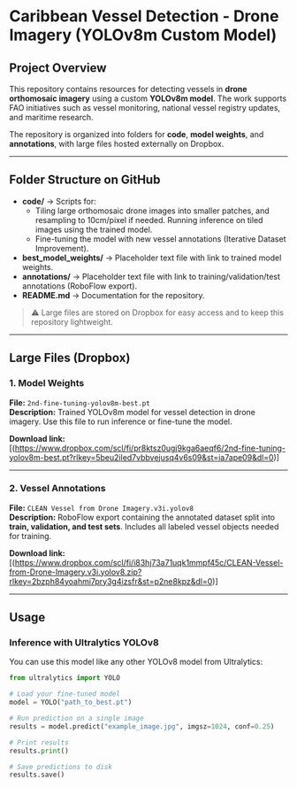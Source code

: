 # Caribbean Vessel Detection - Drone Imagery (YOLOv8m Custom Model)

## Project Overview
This repository contains resources for detecting vessels in **drone orthomosaic imagery** using a custom **YOLOv8m model**. The work supports FAO initiatives such as vessel monitoring, national vessel registry updates, and maritime research.  

The repository is organized into folders for **code**, **model weights**, and **annotations**, with large files hosted externally on Dropbox.

---

## Folder Structure on GitHub

- **code/** → Scripts for:
  - Tiling large orthomosaic drone images into smaller patches, and resampling to 10cm/pixel if needed. Running inference on tiled images using the trained model.
  - Fine-tuning the model with new vessel annotations (Iterative Dataset Improvement).  
- **best_model_weights/** → Placeholder text file with link to trained model weights.  
- **annotations/** → Placeholder text file with link to training/validation/test annotations (RoboFlow export).    
- **README.md** → Documentation for the repository.  

> ⚠️ Large files are stored on Dropbox for easy access and to keep this repository lightweight.

---

## Large Files (Dropbox)

### 1. Model Weights
**File:** `2nd-fine-tuning-yolov8m-best.pt`  
**Description:** Trained YOLOv8m model for vessel detection in drone imagery. Use this file to run inference or fine-tune the model.  

**Download link:** [(https://www.dropbox.com/scl/fi/pr8ktsz0ugj9kga6aeqf6/2nd-fine-tuning-yolov8m-best.pt?rlkey=5beu2iled7vbbvejusq4v6s09&st=ia7ape09&dl=0)]

---

### 2. Vessel Annotations
**File:** `CLEAN Vessel from Drone Imagery.v3i.yolov8`  
**Description:** RoboFlow export containing the annotated dataset split into **train, validation, and test sets**. Includes all labeled vessel objects needed for training.  

**Download link:** \[(https://www.dropbox.com/scl/fi/i83hj73a71uqk1mmpf45c/CLEAN-Vessel-from-Drone-Imagery.v3i.yolov8.zip?rlkey=2bzph84yoahmi7pry3g4izsfr&st=p2ne8kpz&dl=0)]

---

## Usage

### Inference with Ultralytics YOLOv8

You can use this model like any other YOLOv8 model from Ultralytics:

```python
from ultralytics import YOLO

# Load your fine-tuned model
model = YOLO("path_to_best.pt")

# Run prediction on a single image
results = model.predict("example_image.jpg", imgsz=1024, conf=0.25)

# Print results
results.print()

# Save predictions to disk
results.save()
